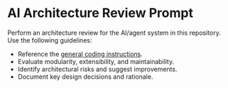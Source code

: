 <!-- file: .github/prompts/ai-architecture.prompt.md -->

# AI Architecture Review Prompt

Perform an architecture review for the AI/agent system in this repository. Use the following guidelines:

- Reference the [general coding instructions](../instructions/general-coding.instructions.md).
- Evaluate modularity, extensibility, and maintainability.
- Identify architectural risks and suggest improvements.
- Document key design decisions and rationale.
